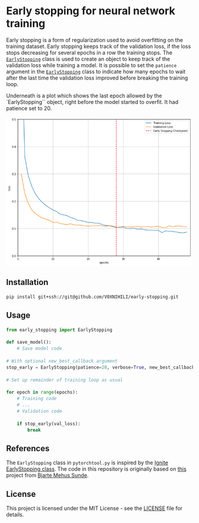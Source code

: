 # Early stopping for neural network training

Early stopping is a form of regularization used to avoid overfitting on the training dataset. Early stopping keeps track of the validation loss, if the loss stops decreasing for several epochs in a row the training stops. The [`EarlyStopping`](./early_stopping/EarlyStopping.py) class is used to create an object to keep track of the validation loss while training a model. It is possible to set the `patience` argument in the [`EarlyStopping`](./early_stopping/EarlyStopping.py) class to indicate how many epochs to wait after the last time the validation loss improved before breaking the training loop.

Underneath is a plot which shows the last epoch allowed by the `EarlyStopping`` object, right before the model started to overfit. It had patience set to 20.

![Loss plot](assets/loss_plot.png?raw=true)


## Installation

```bash
pip install git+ssh://git@github.com/V0XNIHILI/early-stopping.git
```

## Usage

```python
from early_stopping import EarlyStopping

def save_model():
    # Save model code

# With optional new_best_callback argument
stop_early = EarlyStopping(patience=20, verbose=True, new_best_callback=save_model)

# Set up remainder of training loop as usual

for epoch in range(epochs):
    # Training code
    # ...
    # Validation code

    if stop_early(val_loss):
        break
```

## References

The ```EarlyStopping``` class in ```pytorchtool.py``` is inspired by the [Ignite EarlyStopping class](https://github.com/pytorch/ignite/blob/master/ignite/handlers/early_stopping.py). The code in this repository is originally based on [this](https://github.com/Bjarten/early-stopping-pytorch) project from [Bjarte Mehus Sunde](https://github.com/Bjarten).

## License

This project is licensed under the MIT License - see the [LICENSE](LICENSE) file for details.


